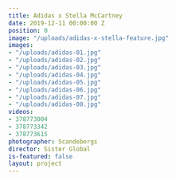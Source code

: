 ```yaml
---
title: Adidas x Stella McCartney
date: 2019-12-11 00:00:00 Z
position: 0
image: "/uploads/adidas-x-stella-feature.jpg"
images:
- "/uploads/adidas-01.jpg"
- "/uploads/adidas-02.jpg"
- "/uploads/adidas-03.jpg"
- "/uploads/adidas-04.jpg"
- "/uploads/adidas-05.jpg"
- "/uploads/adidas-06.jpg"
- "/uploads/adidas-07.jpg"
- "/uploads/adidas-08.jpg"
videos:
- 378773004
- 378773342
- 378773615
photographer: Scandebergs
director: Sister Global
is-featured: false
layout: project
---
```


